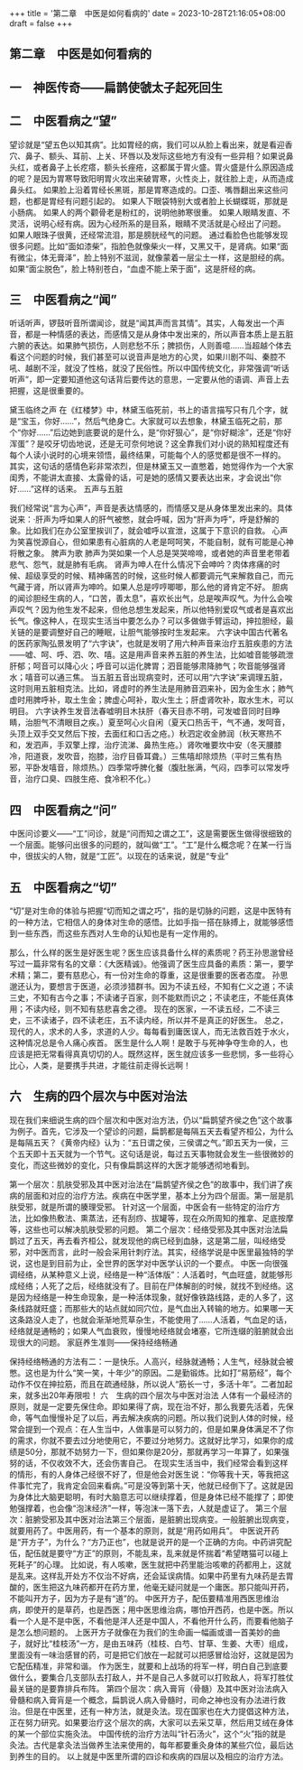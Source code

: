 +++
title = '第二章　中医是如何看病的'
date = 2023-10-28T21:16:05+08:00
draft = false
+++

## 第二章　中医是如何看病的

## 一　神医传奇——扁鹊使虢太子起死回生

## 二　中医看病之“望”
望诊就是“望五色以知其病”。比如胃经的病，我们可以从脸上看出来，就是看迎香穴、鼻子、额头、耳前、上关、环唇以及发际这些地方有没有一些异相？如果说鼻头红，或者鼻子上长疙瘩，额头长痤疮，这都属于胃火盛。胃火盛是什么原因造成的呢？是因为胃寒导致阳明胃火攻出来破胃寒，火性炎上，就往脸上走，从而造成鼻头红。
如果脸上沿着胃经长黑斑，那是胃寒造成的。口歪、嘴唇翻出来这些问题，也都是胃经有问题引起的。
如果人下眼袋特别大或者脸上长蝴蝶斑，那就是小肠病。
如果人的两个颧骨老是粉红的，说明他肺寒很重。
如果人眼睛发直、不灵活，说明心经有病。因为心经所系的是目系，眼睛不灵活就是心经出了问题。
如果人眼珠子很黄，还经常流泪，那是膀胱经气的问题。
通过看脸色也能够发现很多问题。比如“面如漆柴”，指脸色就像柴火一样，又黑又干，是肾病。如果“面有微尘，体无膏泽”，脸上特别不滋润，就像蒙着一层尘土一样，这是胆经的病。如果“面尘脱色”，脸上特别苍白，“血虚不能上荣于面”，这是肝经的病。


## 三　中医看病之“闻”

听话听声，锣鼓听音所谓闻诊，就是“闻其声而言其情”。其实，人每发出一个声音，都是一种情感的表达，而感情又是从身体中发出来的，所以声音本质上是五脏六腑的表达。如果肺气损伤，人则悲愁不乐；脾损伤，人则善噫……当超越个体去看这个问题的时候，我们甚至可以说音声是地方的心灵，如果川剧不叫、秦腔不吼、越剧不淫，就没了性格，就没了民俗性。所以中国传统文化，非常强调“听话听声”，即一定要知道他这句话背后要传达的意思，一定要从他的语调、声音上去把握，这是很重要的。

黛玉临终之声
在《红楼梦》中，林黛玉临死前，书上的语言描写只有几个字，就是“宝玉，你好……”，然后气绝身亡。大家就可以去想象，林黛玉临死之前，那个“你好……”后边她到底要说的是什么，是“你好狠心”，是“你好糊涂”，还是“你好浑蛋”？是咬牙切齿地说，还是无可奈何地说？这全靠我们对小说的熟知程度还有每个人读小说时的心境来领悟，最终结果，可能每个人的感觉都是很不一样的。
其实，这句话的感情色彩非常浓烈，但是林黛玉又一直憋着，她觉得作为一个大家闺秀，不能讲太直接、太露骨的话，可是她的感情又要表达出来，才会说出“你好……”这样的话来。
五声与五脏

我们经常说“言为心声”，声音是表达情感的，而情感又是从身体里发出来的。具体说来：·肝声为呼如果人的肝气被憋，就会呼喊，因为“肝声为呼”，呼是舒解的象。比如我们在办公室里挨训了，就会嘘呼以宣泄，这属于下意识的自救。
心声为笑喜悦源自心，但如果患有心脏病的人老是呵呵笑，不能自制，就有可能是心神将散之象。
脾声为歌
肺声为哭如果一个人总是哭哭啼啼，或者她的声音里老带着悲气、怨气，就是肺有毛病。
肾声为呻人在什么情况下会呻吟？肉体疼痛的时候、超级享受的时候、精神痛苦的时候，这些时候人都要调元气来解救自己，而元气藏于肾，所以肾声为呻吟。如果人总是哼哼唧唧，那么他的肾肯定不好。
胆病的闻诊胆经生病的人，“口苦，善太息”，喜欢长出气，总是唉声叹气。为什么会唉声叹气？因为他生发不起来，但他总想生发起来，所以他特别爱叹气或者是喜欢出长气。像这种人，在现实生活当中要怎么办？可以多做做手臂运动，抻拉胆经，最关链的是要调整好自己的睡眠，让胆气能够按时生发起来。
六字诀中国古代著名的医药家陶弘景发明了“六字诀”，也就是发明了用六种声音来治疗五脏疾患的方法——嘘、呵、呼、泗、吹、嘻。这是用声音来养五脏的养生法，比如嘘音能够疏泄肝郁；呵音可以降心火；呼音可以运化脾胃；泗音能够肃降肺气；吹音能够强肾水；嘻音可以通三焦。
当五脏五音出现病变时，还可以用“六字诀”来调理五脏，这时则用五脏相克法。比如，肾虚时的养生法是用肺音泗来补，因为金生水；肺气虚时用脾呼补，取土生金；脾虚心呵补，取火生土；肝虚肾吹补，取水生木，可以明目。
六字诀养生发音法春嘘明目木扶肝（春天目赤不明，可发嘘音同时目睁睛，治胆气不清眼目之疾。）夏至呵心火自闲（夏天口热舌干，气不通，发呵音，头顶上双手交叉然后下按，去面红和口舌之疮。）秋泗定收金肺润（秋天寒热不和，发泗声，手双擎上撑，治疗流涕、鼻热生疮。）肾吹唯要坎中安（冬天腰膝冷，阳道衰，发吹音，抱膝，治疗目昏耳聋。）三焦嘻却除烦热（平时三焦有热邪，平卧发嘻音，除烦热。）四季常呼脾化餐（腹肚胀满，气闷，四季可以常发呼音，治疗口臭、四肢生疮、食冷积不化。）


## 四　中医看病之“问”

中医问诊要义——“工”问诊，就是“问而知之谓之工”，这是需要医生做得很细致的一个层面。能够问出很多的问题的，就叫做“工”。“工”是什么概念呢？在某一行当中，很拔尖的人物，就是“工匠”。以现在的话来说，就是“专业”

## 五　中医看病之“切”

“切”是对生命的体验与把握“切而知之谓之巧”，指的是切脉的问题，这是中医特有的一种方法，它相信人的身体对生命的感悟。比如手指一搭在脉搏上，就能够感悟到一些东西，而这些东西对人生命的认知也是有一定作用的。

那么，什么样的医生是好医生呢？医生应该具备什么样的素质呢？药王孙思邈曾经写过一篇非常有名的文章：《大医精诚》。他强调了医生应具备的素质：第一，要学术精；第二，要有慈悲心，有一份对生命的尊重，这是很重要的医者态度。
孙思邈还认为，要想言于医道，必须涉猎群书。因为不读五经，不知有仁义之道；不读三史，不知有古今之事；不读诸子百家，则不能默而识之；不读老庄，不能任真体用；不读内经，则不知有慈悲喜舍之德。
现在的医家，一不读五经，二不读三史，三不读诸子，四不读老庄，五不读内经，所以并不是真正的好医生。
总之，现代的人，求术的人多，求道的人少。每每看到庸医误人，而无法救百姓于水火，这种情况总是令人痛心疾首。
医生是什么人啊！是敢于与死神争夺生命的人，也应该是把无常看得真真切切的人。既然这样，医生就应该多一些悲悯，多一些将心比心，人类，是要携手共进，才能往前走得长远啊！


## 六　生病的四个层次与中医对治法

现在我们来细说生病的四个层次和中医对治方法，仍以“扁鹊望齐侯之色”这个故事为例子。首先，它涉及一个望诊的问题，扁鹊都是每隔五天去看望齐桓公，为什么是每隔五天？《黄帝内经》认为：“五日谓之侯，三侯谓之气。”即五天为一侯，三个五天即十五天就为一个节气。这句话是说，每过五天事物就会发生一些很微妙的变化，而这些微妙的变化，只有像扁鹊这样的大医才能够透彻地看到。

第一个层次：肌肤受邪及其中医对治法在“扁鹊望齐侯之色”的故事中，我们讲了疾病的层面和对应的治疗方法。疾病在中医学里，基本上分为四个层面。第一层是肌肤受邪，就是所谓的腠理受邪。
针对这一个层面，中医会有一些特定的治疗方法，比如像热敷法、熏蒸法，还有刮痧、拔罐等，现在众所周知的推拿、足底按摩等，这些也可以解决肌肤受邪的问题。
第二个层次：经络受邪及其中医对治法扁鹊过了五天，再去看齐桓公，就发现他的病已经到血脉，这是第二层，叫经络受邪，对中医而言，此时一般会采用针刺疗法。其实，经络学说是中医里最独特的学说，这也是到目前为止，全世界的医学对中医学认识的一个要点。
中医一向很强调经络，从某种意义上说，经络是一种“活体版”：人活着时，气血旺盛，就能够形成经络；人死了之后，经络就没有了。目前在尸体解剖的时候，就找不到经络。这是因为经络是一种生命现象，是一种活体现象，就好像铁路线路，走的人多了，这条线路就旺盛；而那些大的站点就如同穴位，是气血出入转输的地方。如果哪一天这条路没人走了，也就会渐渐地荒草杂生，不能使用了……人活着，气血足的话，经络就是通畅的；如果人气血衰败，慢慢地经络就会堵塞，它所连缀的脏腑就会出现很大的问题。
家庭养生准则——保持经络畅通

保持经络畅通的方法有二：一是快乐。人高兴，经脉就通畅；人生气，经脉就会被憋。这也是为什么“笑一笑，十年少”的原因。二是勤锻炼。比如打“易筋经”，每个动作不仅在抻拉筋，而且在疏通经脉，所以说人“筋长一寸，多活十年”。二者加起来，就多出20年寿限啦！
六　生病的四个层次与中医对治法
人体有一个最经济的原则，就是一定要先保住命。即如果得了病，现在治不好，那么我要先活着，先保命，等气血慢慢补足了以后，再去解决疾病的问题。所以我们说到人体的时候，经常会提到一个观点：在人生当中，人做事是可以努力的，但是如果身体满足不了你的需求，你就不要去过分地使用它，不要过分地努力。这就好比学习，如果你的成绩是50分，那就不妨努力一下，但如果你是20分，那就再学习一年算了，如果强努的话，不仅收效不大，还会伤害自己。
在现实生活当中，我们经常会看到这样的情形，有的人身体己经很不好了，但是他会对医生说：“你等我十天，等我把这件事忙完了，我肯定会回来看病。”可是没等到第十天，他就已经倒下了。这就是因为身体比大脑更聪明，有时大脑意志可以继续撑着，但是身体已经不能撑了；即使勉强撑着，也会像“泡沫经济”一样，等泡沫一落下去，人就是虚证了。
第三个层次：脏腑受邪及其中医对治法第三个层面，是脏腑出现病变。一般脏腑出现病变，就要用药了。中医用药，有一个基本的原则，就是“用药如用兵”。
中医说开药是“开方子”，为什么？“方乃正也”，也就是说开的是一个正确的方向。中药讲究配伍，配伍就是要守“方正”的原则，不能乱来，乱来就是怀揣着“希望瞎猫可以碰上死耗子”的心理。
比如说，有人咳嗽，医生就把中药里能治咳嗽的药都用上，这就是乱来。这样乱开处方不仅治不好病，还会延误病情。如果中药里有九味药是去胃酸的，医生把这九味药都开在药方里，他毫无疑问就是一个庸医。那只能叫开药，不能叫开方子，因为方子是有“道”的。
中医开方子，配伍要精准用西医思维治病，即使开的是草药，也是西医；用中医思维治病，哪怕开西药，也是中医。所以看一个人是不是中医，不看他是洋人还是中国人，不看他开什么药，而要看他脑子是怎么想问题的。
上医开方子就像在为我们的生命画一幅画或谱一首美妙的曲子，就好比“桂枝汤”一方，是由五味药（桂枝、白芍、甘草、生姜、大枣）组成，里面没有一味治感冒的药，可是把它们放在一起就可以把感冒给治好，这就是因为它配伍精准，非常和谐。
作为医生，就要和上战场的将军一样，明白自己到底要做什么，要集合几支部队去打敌人，并不是自己人多就可以打败敌人，将军打胜仗最关链的是要靠排兵布阵。
第四个层次：病入膏肓（骨髓）及其中医对治法病入骨髓和病入膏肓是一个概念，扁鹊说人病入骨髓时，司命之神也没有办法进行救治。但是在中医里，还有一种方法，就是灸法。现在国家也在大力提倡这种方法，正在努力研究。如果要治疗这个层次的病，大家可以去采艾草，然后用艾绒在身体的某一个部位实施灸法。
中国传统的治疗方法叫“针石汤火”，这个“火”指的就是灸法。古代是拿灸法当做养生法来使用的，每年都要重灸身体的某些穴位，最后达到养生的目的。
以上就是中医里所谓的四诊和疾病的四层以及相应的治疗方法。

